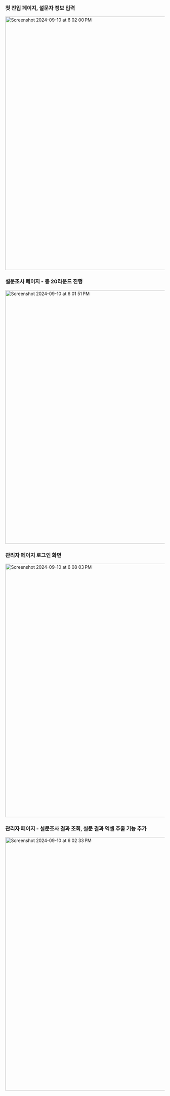 ### 첫 진입 페이지, 설문자 정보 입력
<img width="800" alt="Screenshot 2024-09-10 at 6 02 00 PM" src="https://github.com/user-attachments/assets/779ed599-1470-4dbc-af61-d61b65f19caf">

### 설문조사 페이지 - 총 20라운드 진행
<img width="800" alt="Screenshot 2024-09-10 at 6 01 51 PM" src="https://github.com/user-attachments/assets/9614dd8d-9015-454b-8da8-d497f1cc19c4">

### 관리자 페이지 로그인 화면
<img width="800" alt="Screenshot 2024-09-10 at 6 08 03 PM" src="https://github.com/user-attachments/assets/18030b38-5d35-456c-8591-32b0caf00471">

### 관리자 페이지 - 설문조사 결과 조회, 설문 결과 엑셀 추출 기능 추가
<img width="800" alt="Screenshot 2024-09-10 at 6 02 33 PM" src="https://github.com/user-attachments/assets/7197f7f3-70b3-4eb8-9b3a-39ba0824907b">

